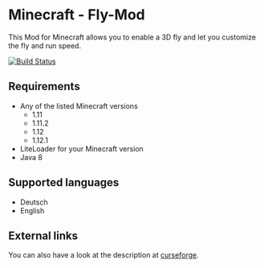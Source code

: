 # Minecraft - Fly-Mod
This Mod for Minecraft allows you to enable a 3D fly and let you customize the fly and run speed.

[![Build Status](https://ci.pcgamingfreaks.at/job/Minecraft-Fly-Mod/badge/icon)](https://ci.pcgamingfreaks.at/job/Minecraft-Fly-Mod/)

## Requirements
* Any of the listed Minecraft versions
    * 1.11
    * 1.11.2
    * 1.12
    * 1.12.1
* LiteLoader for your Minecraft version
* Java 8

## Supported languages
* Deutsch
* English

## External links
You can also have a look at the description at [curseforge](https://minecraft.curseforge.com/projects/fly-mod "Show the Mod on curseforge").